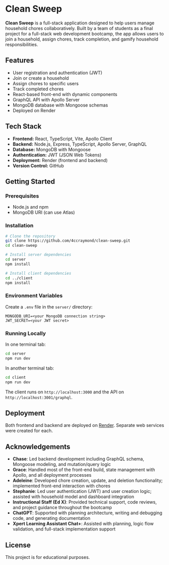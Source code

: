 # Clean Sweep

**Clean Sweep** is a full-stack application designed to help users manage household chores collaboratively. Built by a team of students as a final project for a full-stack web development bootcamp, the app allows users to join a household, assign chores, track completion, and gamify household responsibilities.

## Features

* User registration and authentication (JWT)
* Join or create a household
* Assign chores to specific users
* Track completed chores
* React-based front-end with dynamic components
* GraphQL API with Apollo Server
* MongoDB database with Mongoose schemas
* Deployed on Render

## Tech Stack

* **Frontend:** React, TypeScript, Vite, Apollo Client
* **Backend:** Node.js, Express, TypeScript, Apollo Server, GraphQL
* **Database:** MongoDB with Mongoose
* **Authentication:** JWT (JSON Web Tokens)
* **Deployment:** Render (frontend and backend)
* **Version Control:** GitHub

## Getting Started

### Prerequisites

* Node.js and npm
* MongoDB URI (can use Atlas)

### Installation

```bash
# Clone the repository
git clone https://github.com/4ccraymond/clean-sweep.git
cd clean-sweep

# Install server dependencies
cd server
npm install

# Install client dependencies
cd ../client
npm install
```

### Environment Variables

Create a `.env` file in the `server/` directory:

```
MONGODB_URI=<your MongoDB connection string>
JWT_SECRET=<your JWT secret>
```

### Running Locally

In one terminal tab:

```bash
cd server
npm run dev
```

In another terminal tab:

```bash
cd client
npm run dev
```

The client runs on `http://localhost:3000` and the API on `http://localhost:3001/graphql`.

## Deployment

Both frontend and backend are deployed on [Render](https://render.com). Separate web services were created for each.

## Acknowledgements

* **Chase**: Led backend development including GraphQL schema, Mongoose modeling, and mutation/query logic
* **Grace**: Handled most of the front-end build, state management with Apollo, and all deployment processes
* **Adeleine**: Developed chore creation, update, and deletion functionality; implemented front-end interaction with chores
* **Stephanie**: Led user authentication (JWT) and user creation logic; assisted with household model and dashboard integration
* **Instructional Staff (Ed X)**: Provided technical support, code reviews, and project guidance throughout the bootcamp
* **ChatGPT**: Supported with planning architecture, writing and debugging code, and generating documentation
* **Xpert Learning Assistant Chat+**: Assisted with planning, logic flow validation, and full-stack implementation support

## License

This project is for educational purposes.